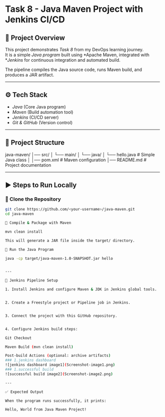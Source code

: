 # Task 8 - Java Maven Project with Jenkins CI/CD

## 📌 Project Overview
This project demonstrates *Task 8* from my DevOps learning journey.  
It is a simple *Java program* built using *Apache Maven, integrated with **Jenkins* for continuous integration and automated build.

The pipeline compiles the Java source code, runs Maven build, and produces a JAR artifact.

---

## ⚙ Tech Stack
- *Java* (Core Java program)
- *Maven* (Build automation tool)
- *Jenkins* (CI/CD server)
- *Git & GitHub* (Version control)

---

## 📂 Project Structure

java-maven/ │── src/ │   └── main/ │       └── java/ │           └── hello.java      # Simple Java class │ │── pom.xml                     # Maven configuration │── README.md                   # Project documentation

---

## ▶ Steps to Run Locally

### ⿡ Clone the Repository
```bash
git clone https://github.com/<your-username>/java-maven.git
cd java-maven

⿢ Compile & Package with Maven

mvn clean install

This will generate a JAR file inside the target/ directory.

⿣ Run the Java Program

java -cp target/java-maven-1.0-SNAPSHOT.jar hello


---

🚀 Jenkins Pipeline Setup

1. Install Jenkins and configure Maven & JDK in Jenkins global tools.


2. Create a Freestyle project or Pipeline job in Jenkins.


3. Connect the project with this GitHub repository.


4. Configure Jenkins build steps:

Git Checkout

Maven Build (mvn clean install)

Post-build Actions (optional: archive artifacts)
### 1.jenkins dashboard
![jenkins dashboard image1](Screenshot-image1.png)
### 1.successful build
![successful build image2](Screenshot-image2.png)

---

✅ Expected Output

When the program runs successfully, it prints:

Hello, World from Java Maven Project!
